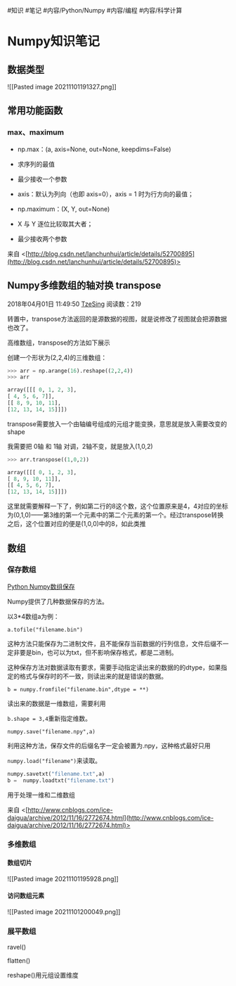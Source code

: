 #知识 
#笔记 
#内容/Python/Numpy
#内容/编程
#内容/科学计算



# Numpy知识笔记

## 数据类型

![[Pasted image 20211101191327.png]]



## 常用功能函数

   
### max、maximum
-   np.max：(a, axis=None, out=None, keepdims=False) 

-   求序列的最值
-   最少接收一个参数
-   axis：默认为列向（也即 axis=0），axis = 1 时为行方向的最值；

-   np.maximum：(X, Y, out=None) 

-   X 与 Y 逐位比较取其大者；
-   最少接收两个参数

来自 <[http://blog.csdn.net/lanchunhui/article/details/52700895](http://blog.csdn.net/lanchunhui/article/details/52700895)>

   

## Numpy多维数组的轴对换 transpose

2018年04月01日 11:49:50 [TzeSing](https://me.csdn.net/weixin_40001181) 阅读数：219

转置中，transpose方法返回的是源数据的视图，就是说修改了视图就会把源数据也改了。

高维数组，transpose的方法如下展示

创建一个形状为(2,2,4)的三维数组：

```python
>>> arr = np.arange(16).reshape((2,2,4))
>>> arr

array([[[ 0, 1, 2, 3],
[ 4, 5, 6, 7]],
[[ 8, 9, 10, 11],
[12, 13, 14, 15]]])
```

transpose需要放入一个由轴编号组成的元组才能变换，意思就是放入需要改变的shape

我需要把 0轴 和 1轴 对调，2轴不变，就是放入(1,0,2)

```python
>>> arr.transpose((1,0,2))

array([[[ 0, 1, 2, 3],
[ 8, 9, 10, 11]],
[[ 4, 5, 6, 7],
[12, 13, 14, 15]]])
```

这里就需要解释一下了，例如第二行的8这个数，这个位置原来是4，4对应的坐标为(0,1,0)——第3维的第一个元素中的第二个元素的第一个。经过transpose转换之后，这个位置对应的便是(1,0,0)中的8，如此类推
## 数组

### 保存数组

   

[Python Numpy数组保存](http://www.cnblogs.com/ice-daigua/archive/2012/11/16/2772674.html)

 Numpy提供了几种数据保存的方法。

 以3\*4数组a为例：

`a.tofile("filename.bin")`

 这种方法只能保存为二进制文件，且不能保存当前数据的行列信息，文件后缀不一定非要是bin，也可以为txt，但不影响保存格式，都是二进制。

 这种保存方法对数据读取有要求，需要手动指定读出来的数据的的dtype，如果指定的格式与保存时的不一致，则读出来的就是错误的数据。

`b = numpy.fromfile("filename.bin",dtype = **)`

 读出来的数据是一维数组，需要利用

 `b.shape = 3,4`重新指定维数。

`numpy.save("filename.npy",a)`

 利用这种方法，保存文件的后缀名字一定会被置为.npy，这种格式最好只用

 `numpy.load("filename")`来读取。

```python
numpy.savetxt("filename.txt",a)
b =  numpy.loadtxt("filename.txt")
```

 用于处理一维和二维数组

来自 <[http://www.cnblogs.com/ice-daigua/archive/2012/11/16/2772674.html](http://www.cnblogs.com/ice-daigua/archive/2012/11/16/2772674.html)>

### 多维数组


#### 数组切片

![[Pasted image 20211101195928.png]]

#### 访问数组元素

![[Pasted image 20211101200049.png]]


   


### 展平数组

ravel()

flatten()

reshape()用元组设置维度
